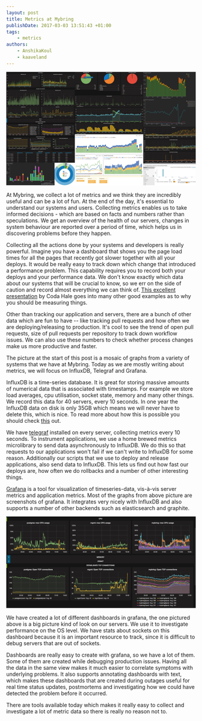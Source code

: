 ```yaml
---
layout: post
title: Metrics at Mybring
publishDate: 2017-03-03 13:51:43 +01:00
tags: 
    - metrics
authors:
    - AnshikaKoul
    - kaaveland
---
```


![](images/many_graphs.png)

At Mybring, we collect a lot of metrics and we think they are incredibly useful and can be a lot of fun. At the end of the day, it's essential to understand our systems and users. Collecting metrics enables us to take informed decisions - which are based on facts and numbers rather than speculations. We get an overview of the health of our servers, changes in system behaviour are reported over a period of time, which helps us in discovering problems before they happen.

Collecting all the actions done by your systems and developers is really powerful. Imagine you have a dashboard that shows you the page load times for all the pages that recently got slower together with all your deploys. It would be really easy to track down which change that introduced a performance problem. This capability requires you to record both your deploys and your performance data. We don't know exactly which data about our systems that will be crucial to know, so we err on the side of caution and record almost everything we can think of. [This excellent presentation](https://www.youtube.com/watch?v=czes-oa0yik) by Coda Hale goes into many other good examples as to why you should be measuring things.

Other than tracking our application and servers, there are a bunch of other data which are fun to have -- like tracking pull requests and how often we are deploying/releasing to production. It's cool to see the trend of open pull requests, size of pull requests per repository to track down workflow issues. We can also use these numbers to check whether process changes make us more productive and faster.

The picture at the start of this post is a mosaic of graphs from a variety of systems that we have at Mybring. Today as we are mostly writing about metrics, we will focus on InfluxDB, Telegraf and Grafana.

InfluxDB is a time-series database. It is great for storing massive amounts of numerical data that is associated with timestamps. For example we store load averages, cpu utilisation, socket state, memory and many other things. We record this data for 40 servers, every 10 seconds. In one year the InfluxDB data on disk is only 35GB which means we will never have to delete this, which is nice. To read more about how this is possible you should check [this](https://docs.influxdata.com/influxdb/v1.2/concepts/insights_tradeoffs/) out.

We have [telegraf](https://docs.influxdata.com/telegraf/v1.2/) installed on every server, collecting metrics every 10 seconds. To instrument applications, we use a home brewed metrics microlibrary to send data asynchronously to InfluxDB. We do this so that requests to our applications won't fail if we can't write to InfluxDB for some reason. Additionally our scripts that we use to deploy and release applications, also send data to InfluxDB. This lets us find out how fast our deploys are, how often we do rollbacks and a number of other interesting things.

[Grafana](http://grafana.org/) is a tool for visualization of timeseries-data, vis-à-vis server metrics and application metrics. Most of the graphs from above picture are screenshots of grafana. It integrates very nicely with InfluxDB and also supports a number of other backends such as elasticsearch and graphite.

![](images/system_info.png)

We have created a lot of different dashboards in grafana, the one pictured above is a big picture kind of look on our servers. We use it to investigate performance on the OS level. We have stats about sockets on this dashboard because it is an important resource to track, since it is difficult to debug servers that are out of sockets.

Dashboards are really easy to create with grafana, so we have a lot of them. Some of them are created while debugging production issues. Having all the data in the same view makes it much easier to correlate symptoms with underlying problems. It also supports annotating dashboards with text, which makes these dashboards that are created during outages useful for real time status updates, postmortems and investigating how we could have detected the problem before it occurred.

There are tools available today which makes it really easy to collect and investigate a lot of metric data so there is really no reason not to.

